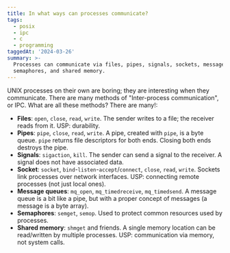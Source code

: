 ```yaml
---
title: In what ways can processes communicate?
tags:
  - posix
  - ipc
  - c
  - programming
taggedAt: '2024-03-26'
summary: >-
  Processes can communicate via files, pipes, signals, sockets, message queues,
  semaphores, and shared memory.
---
```


UNIX processes on their own are boring; they are interesting when they communicate. There are many methods of "Inter-process communication", or IPC. What are all these methods? There are many!:

* **Files**: `open`, `close`, `read`, `write`. The sender writes to a file; the receiver reads from it. USP: durability.
* **Pipes**: `pipe`, `close`, `read`, `write`. A pipe, created with `pipe`, is a byte queue. `pipe` returns file descriptors for both ends. Closing both ends destroys the pipe.
* **Signals**: `sigaction`, `kill`. The sender can send a signal to the receiver. A signal does not have associated data.
* **Socket**: `socket`, `bind`-`listen`-`accept`/`connect`, `close`, `read`, `write`. Sockets link processes over network interfaces. USP: connecting remote processes (not just local ones).
* **Message queues**: `mq_open`, `mq_timedreceive`, `mq_timedsend`. A message queue is a bit like a pipe, but with a proper concept of messages (a message is a byte array).
* **Semaphores**: `semget`, `semop`. Used to protect common resources used by processes.
* **Shared memory**: `shmget` and friends. A single memory location can be read/written by multiple processes. USP: communication via memory, not system calls.
